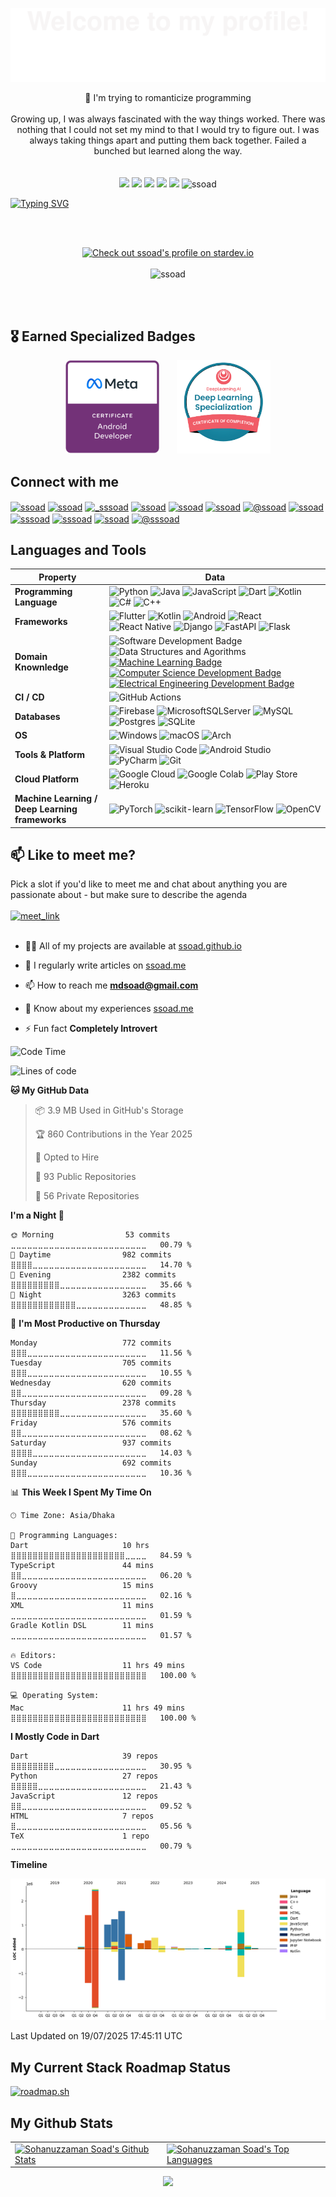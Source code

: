 ![](assets/Bottom_up.svg)
<!--   my-icons -->
<p align="center">
    💜 I'm trying to romanticize programming<br><br>
    Growing up, I was always fascinated with the way things worked. There was nothing that I could not set my mind to that I would try to figure out. I was always taking things apart and putting them back together. Failed a bunched but learned along the way.<br><br><br>
    <a href="https://github.com/ssoad/ssoad"><img src="https://img.shields.io/badge/status-updating-brightgreen.svg"></a>
    <a href="https://github.com/python/cpython"><img src="https://img.shields.io/badge/Python-3.10-FF1493.svg"></a>
    <a href="https://github.com/ssoad/ssoad/graphs/contributors"><img src="https://img.shields.io/github/contributors/ssoad/ssoad?color=blue"></a>
    <a href="https://github.com/ssoad/ssoad/stargazers"><img src="https://img.shields.io/github/stars/ssoad/ssoad.svg?logo=github"></a>
    <a href="https://github.com/ssoad/soad/network/members"><img src="https://img.shields.io/github/forks/ssoad/ssoad.svg?color=blue&logo=github"></a>
    <img src="https://komarev.com/ghpvc/?username=ssoad" alt="ssoad" />
</p>


[![Typing SVG](https://readme-typing-svg.herokuapp.com?color=%2336BCF7&center=true&vCenter=true&width=1000&lines=Hi+there+👋,+I+am+Sohanuzzaman+Soad;+Welcome+to+My+Profile!;Over+4+years+of+programming+experience;Always+learning+new+things+;Machine+learning+enthusiast+;Kaggle+community+member)](https://git.io/typing-svg)


<br>
<br>
<p align="center">
   <a href="https://stardev.io/developers/ssoad"><img alt="Check out ssoad's profile on stardev.io" src="https://stardev.io/developers/ssoad/badge/languages/locality.svg" /></a> <br><br>
    <img src="https://github-profile-trophy.vercel.app/?username=ssoad&theme=onedark&margin-w=30&margin-h=30&row=2&column=4" alt="ssoad" />
</p>

<br>
<br>


## 🎖️ Earned Specialized Badges 
 <p float="left" align="center">
<!--      <img alt="Check out ssoad's profile on stardev.io" src="https://stardev.io/developers/ssoad/badge/languages/locality.svg" />
      &nbsp;&nbsp;&nbsp;&nbsp;&nbsp; -->
  <img src="./badges/meta-android-developer-certificate.png" height="150" width="150" />
  &nbsp;&nbsp;&nbsp;&nbsp;&nbsp;
  <img src="./badges/deep-learning-specialization.png" height="150" width="150" />

  
</p>

## Connect with me
<p align="left">
<a href="https://codepen.io/ssoad" target="blank"><img align="center" src="https://img.shields.io/badge/Codepen-000000?style=for-the-badge&logo=codepen&logoColor=white" alt="ssoad" /></a>
<a href="https://dev.to/ssoad" target="blank"><img align="center" src="https://img.shields.io/badge/dev.to-0A0A0A?style=for-the-badge&logo=devdotto&logoColor=white" alt="ssoad" /></a>
<a href="https://twitter.com/_sssoad" target="blank"><img align="center" src="https://img.shields.io/badge/Twitter-1DA1F2?style=for-the-badge&logo=twitter&logoColor=white" alt="_sssoad"/></a>
<a href="https://linkedin.com/in/ssoad" target="blank"><img align="center" src="https://img.shields.io/badge/LinkedIn-0077B5?style=for-the-badge&logo=linkedin&logoColor=white" alt="ssoad"/></a>
<a href="https://stackoverflow.com/users/ssoad" target="blank"><img align="center" src="https://img.shields.io/badge/Stack_Overflow-FE7A16?style=for-the-badge&logo=stack-overflow&logoColor=white" alt="ssoad"/></a>
<a href="https://kaggle.com/ssoad" target="blank"><img align="center" src="https://img.shields.io/badge/Kaggle-20BEFF?style=for-the-badge&logo=Kaggle&logoColor=white" alt="ssoad"/></a>
<a href="https://medium.com/@ssoad" target="blank"><img align="center" src="https://img.shields.io/badge/Medium-12100E?style=for-the-badge&logo=medium&logoColor=white" alt="@ssoad" /></a>
<a href="https://www.codechef.com/users/ssoad" target="blank"><img align="center" src="https://img.shields.io/badge/-CodeChef-5B4638?style=for-the-badge&logo=CodeChef&logoColor=white" alt="ssoad" /></a>
<a href="https://www.hackerrank.com/sssoad" target="blank"><img align="center" src="https://img.shields.io/badge/-Hackerrank-2EC866?style=for-the-badge&logo=HackerRank&logoColor=white" alt="sssoad" /></a>
<a href="https://codeforces.com/profile/sssoad" target="blank"><img align="center" src="https://img.shields.io/badge/Codeforces-445f9d?style=for-the-badge&logo=Codeforces&logoColor=white" alt="sssoad" /></a>
<a href="https://www.leetcode.com/ssoad" target="blank"><img align="center" src="https://img.shields.io/badge/-LeetCode-FFA116?style=for-the-badge&logo=LeetCode&logoColor=black" alt="ssoad"/></a>
<a href="https://www.hackerearth.com/@sssoad" target="blank"><img align="center" src="https://img.shields.io/badge/HackerEarth-%232C3454.svg?&style=for-the-badge&logo=HackerEarth&logoColor=Blue" alt="@sssoad" /></a>
</p>

## Languages and Tools
| Property                                        | Data                                                                                                                                                                                                                                                                                                                                                                                                                                                                                                                                                                                                                                                                                                                                                                                                                                                                                                                                                                                                                                                                                                                                                                                                                                                                                                                                                                                                                                                                                                                                                                                                                                                                                                                                                                                                            |
|-------------------------------------------------|-----------------------------------------------------------------------------------------------------------------------------------------------------------------------------------------------------------------------------------------------------------------------------------------------------------------------------------------------------------------------------------------------------------------------------------------------------------------------------------------------------------------------------------------------------------------------------------------------------------------------------------------------------------------------------------------------------------------------------------------------------------------------------------------------------------------------------------------------------------------------------------------------------------------------------------------------------------------------------------------------------------------------------------------------------------------------------------------------------------------------------------------------------------------------------------------------------------------------------------------------------------------------------------------------------------------------------------------------------------------------------------------------------------------------------------------------------------------------------------------------------------------------------------------------------------------------------------------------------------------------------------------------------------------------------------------------------------------------------------------------------------------------------------------------------------------|
| **Programming Language**                              | ![Python](https://img.shields.io/badge/Python-14354C?style=for-the-badge&logo=python&logoColor=white) ![Java](https://img.shields.io/badge/Java-ED8B00?style=for-the-badge&logo=openjdk&logoColor=white) ![JavaScript](https://img.shields.io/badge/JavaScript-323330?style=for-the-badge&logo=javascript&logoColor=F7DF1E)  ![Dart](https://img.shields.io/badge/Dart-0175C2?style=for-the-badge&logo=dart&logoColor=white) ![Kotlin](https://img.shields.io/badge/Kotlin-0095D5?&style=for-the-badge&logo=kotlin&logoColor=white) ![C#](https://img.shields.io/badge/C%23-239120?style=for-the-badge&logo=c-sharp&logoColor=white) ![C++](https://img.shields.io/badge/C%2B%2B-00599C?style=for-the-badge&logo=c%2B%2B&logoColor=white)                                                                                                                                                                                                                                                                                                                                                                                                                                                                                                                                                                                                                                                                                                                                                                                                                                                                                                                                                                                                                                                                                                                                                                                                                                                                                             |
| **Frameworks**                              | ![Flutter](https://img.shields.io/badge/Flutter-02569B?style=for-the-badge&logo=flutter&logoColor=white) ![Kotlin](https://img.shields.io/badge/Kotlin%20JetPack%20Compose-0095D5?&style=for-the-badge&logo=kotlin&logoColor=white) ![Android](https://img.shields.io/badge/Android-3DDC84?style=for-the-badge&logo=android&logoColor=white) ![React](https://img.shields.io/badge/react-%2320232a.svg?style=for-the-badge&logo=react&logoColor=%2361DAFB) ![React Native](https://img.shields.io/badge/react_native-%2320232a.svg?style=for-the-badge&logo=react&logoColor=%2361DAFB) ![Django](https://img.shields.io/badge/Django-092E20?style=for-the-badge&logo=django&logoColor=white) ![FastAPI](https://img.shields.io/badge/FastAPI-005571?style=for-the-badge&logo=fastapi) ![Flask](https://img.shields.io/badge/flask-%23000.svg?style=for-the-badge&logo=flask&logoColor=white)
| **Domain Knownledge**                           | ![Software Development Badge](https://img.shields.io/badge/Software%20Developement-F9DC1e?style=for-the-badge&logo=Dev&logoColor=black) ![Data Structures and Agorithms](https://img.shields.io/badge/Data%20Structures%20&%20Algorithms-CC2927?style=for-the-badge&logo=Dev&logoColor=black)  [![Machine Learning Badge](https://img.shields.io/badge/-Machine%20Learning-01D277?style=for-the-badge&logoColor=white)](https://github.com/BEPb/BEPb) [![Computer Science Development Badge](https://img.shields.io/badge/-Computer%20Science-FAB040?style=for-the-badge&logoColor=white)](https://github.com/search?q=user%3ABEPb&type=Repositories) [![Electrical Engineering Development Badge](https://img.shields.io/badge/-Electrical%20Engineering-4C8CBF?style=for-the-badge&logoColor=white)](https://github.com/search?q=user%3ABEPb&type=Repositories)                                                                                                                                                                                                                                                                                                                                                                                                                                                                                                                                                                                                                                                                                                                                                                                                                                                                                                                                                                                                                                                                                      |
| **CI / CD**                                     | ![GitHub Actions](https://img.shields.io/badge/github%20actions-%232671E5.svg?style=for-the-badge&logo=githubactions&logoColor=white)                                                                                                                                                                                                                                                                                                                                                                                                                                                                                                                                                                                                                                                                                                                                                                                                                                                                                                                                                                                                                                                                                                                                                                                                                                                                                                                                                                                  |
| **Databases**                                   | ![Firebase](https://img.shields.io/badge/Firebase-039BE5?style=for-the-badge&logo=Firebase&logoColor=white) ![MicrosoftSQLServer](https://img.shields.io/badge/Microsoft%20SQL%20Server-CC2927?style=for-the-badge&logo=microsoft%20sql%20server&logoColor=white) ![MySQL](https://img.shields.io/badge/mysql-%2300f.svg?style=for-the-badge&logo=mysql&logoColor=white) ![Postgres](https://img.shields.io/badge/postgres-%23316192.svg?style=for-the-badge&logo=postgresql&logoColor=white) ![SQLite](https://img.shields.io/badge/sqlite-%2307405e.svg?style=for-the-badge&logo=sqlite&logoColor=white)                                                                                                                                                                                                                                                                                                                                                                                                                                                                                                                                                                                                                                                                                                                                                                                                                                                                                                                                             |
| **OS**                                          | ![Windows](https://img.shields.io/badge/Windows-0078D6?style=for-the-badge&logo=windows&logoColor=white)  ![macOS](https://img.shields.io/badge/mac%20os-000000?style=for-the-badge&logo=macos&logoColor=F0F0F0)  ![Arch](https://img.shields.io/badge/Arch%20Linux-1793D1?logo=arch-linux&logoColor=fff&style=for-the-badge)                                                                                                                                                                                                                                                                       |
| **Tools & Platform**                            | ![Visual Studio Code](https://img.shields.io/badge/Visual%20Studio%20Code-0078d7.svg?style=for-the-badge&logo=visual-studio-code&logoColor=white) ![Android Studio](https://img.shields.io/badge/Android%20Studio-3DDC84.svg?style=for-the-badge&logo=android-studio&logoColor=white) ![PyCharm](https://img.shields.io/badge/pycharm-143?style=for-the-badge&logo=pycharm&logoColor=black&color=black&labelColor=green) ![Git](https://img.shields.io/badge/git-%23F05033.svg?style=for-the-badge&logo=git&logoColor=white)                                                                                                                                                                                                                                                                                                                                                                                                                                                                                                                                                                                                                                                                                                                                                                                                                                                                                                                                                                                                                                                                                                                                                                                                                                                                                                                                                                                       |
| **Cloud Platform** | ![Google Cloud](https://img.shields.io/badge/GoogleCloud-%234285F4.svg?style=for-the-badge&logo=google-cloud&logoColor=white) ![Google Colab](https://img.shields.io/badge/Colab-F9AB00?style=for-the-badge&logo=googlecolab&color=525252) ![Play Store](https://img.shields.io/badge/Google_Play-414141?style=for-the-badge&logo=google-play&logoColor=white) ![Heroku](https://img.shields.io/badge/heroku-%23430098.svg?style=for-the-badge&logo=heroku&logoColor=white)|
| **Machine Learning / Deep Learning frameworks** | ![PyTorch](https://img.shields.io/badge/PyTorch-%23EE4C2C.svg?style=for-the-badge&logo=PyTorch&logoColor=white) ![scikit-learn](https://img.shields.io/badge/scikit--learn-%23F7931E.svg?style=for-the-badge&logo=scikit-learn&logoColor=white) ![TensorFlow](https://img.shields.io/badge/TensorFlow-%23FF6F00.svg?style=for-the-badge&logo=TensorFlow&logoColor=white) ![OpenCV](https://img.shields.io/badge/opencv-%23white.svg?style=for-the-badge&logo=opencv&logoColor=white)|



<h2>📫 Like to meet me?</h2>
Pick a slot if you'd like to meet me and chat about anything you are passionate about - but make sure to describe the agenda
<br><br>
<a href="https://calendly.com/ssoad/30min" target="_blank"><img width="498" alt="meet_link" src="https://user-images.githubusercontent.com/15426564/144297439-f530f383-e73e-41e0-9914-a9b7d3f432e5.png"></a>
<br><br>

- 👨‍💻 All of my projects are available at [ssoad.github.io](ssoad.github.io)

- 📝 I regularly write articles on [ssoad.me](ssoad.me)

- 📫 How to reach me **mdsoad@gmail.com**

- 📄 Know about my experiences [ssoad.me](ssoad.me)

- ⚡ Fun fact **Completely Introvert**

<!--START_SECTION:waka-->
![Code Time](http://img.shields.io/badge/Code%20Time-2%2C081%20hrs%203%20mins-blue)

![Lines of code](https://img.shields.io/badge/From%20Hello%20World%20I%27ve%20Written-11.9%20million%20lines%20of%20code-blue)

**🐱 My GitHub Data** 

> 📦 3.9 MB Used in GitHub's Storage 
 > 
> 🏆 860 Contributions in the Year 2025
 > 
> 💼 Opted to Hire
 > 
> 📜 93 Public Repositories 
 > 
> 🔑 56 Private Repositories 
 > 
**I'm a Night 🦉** 

```text
🌞 Morning                53 commits          ⣀⣀⣀⣀⣀⣀⣀⣀⣀⣀⣀⣀⣀⣀⣀⣀⣀⣀⣀⣀⣀⣀⣀⣀⣀   00.79 % 
🌆 Daytime                982 commits         ⣿⣿⣿⣿⣀⣀⣀⣀⣀⣀⣀⣀⣀⣀⣀⣀⣀⣀⣀⣀⣀⣀⣀⣀⣀   14.70 % 
🌃 Evening                2382 commits        ⣿⣿⣿⣿⣿⣿⣿⣿⣿⣀⣀⣀⣀⣀⣀⣀⣀⣀⣀⣀⣀⣀⣀⣀⣀   35.66 % 
🌙 Night                  3263 commits        ⣿⣿⣿⣿⣿⣿⣿⣿⣿⣿⣿⣿⣀⣀⣀⣀⣀⣀⣀⣀⣀⣀⣀⣀⣀   48.85 % 
```
📅 **I'm Most Productive on Thursday** 

```text
Monday                   772 commits         ⣿⣿⣿⣀⣀⣀⣀⣀⣀⣀⣀⣀⣀⣀⣀⣀⣀⣀⣀⣀⣀⣀⣀⣀⣀   11.56 % 
Tuesday                  705 commits         ⣿⣿⣿⣀⣀⣀⣀⣀⣀⣀⣀⣀⣀⣀⣀⣀⣀⣀⣀⣀⣀⣀⣀⣀⣀   10.55 % 
Wednesday                620 commits         ⣿⣿⣀⣀⣀⣀⣀⣀⣀⣀⣀⣀⣀⣀⣀⣀⣀⣀⣀⣀⣀⣀⣀⣀⣀   09.28 % 
Thursday                 2378 commits        ⣿⣿⣿⣿⣿⣿⣿⣿⣿⣀⣀⣀⣀⣀⣀⣀⣀⣀⣀⣀⣀⣀⣀⣀⣀   35.60 % 
Friday                   576 commits         ⣿⣿⣀⣀⣀⣀⣀⣀⣀⣀⣀⣀⣀⣀⣀⣀⣀⣀⣀⣀⣀⣀⣀⣀⣀   08.62 % 
Saturday                 937 commits         ⣿⣿⣿⣿⣀⣀⣀⣀⣀⣀⣀⣀⣀⣀⣀⣀⣀⣀⣀⣀⣀⣀⣀⣀⣀   14.03 % 
Sunday                   692 commits         ⣿⣿⣿⣀⣀⣀⣀⣀⣀⣀⣀⣀⣀⣀⣀⣀⣀⣀⣀⣀⣀⣀⣀⣀⣀   10.36 % 
```


📊 **This Week I Spent My Time On** 

```text
🕑︎ Time Zone: Asia/Dhaka

💬 Programming Languages: 
Dart                     10 hrs              ⣿⣿⣿⣿⣿⣿⣿⣿⣿⣿⣿⣿⣿⣿⣿⣿⣿⣿⣿⣿⣿⣀⣀⣀⣀   84.59 % 
TypeScript               44 mins             ⣿⣿⣀⣀⣀⣀⣀⣀⣀⣀⣀⣀⣀⣀⣀⣀⣀⣀⣀⣀⣀⣀⣀⣀⣀   06.20 % 
Groovy                   15 mins             ⣿⣀⣀⣀⣀⣀⣀⣀⣀⣀⣀⣀⣀⣀⣀⣀⣀⣀⣀⣀⣀⣀⣀⣀⣀   02.16 % 
XML                      11 mins             ⣀⣀⣀⣀⣀⣀⣀⣀⣀⣀⣀⣀⣀⣀⣀⣀⣀⣀⣀⣀⣀⣀⣀⣀⣀   01.59 % 
Gradle Kotlin DSL        11 mins             ⣀⣀⣀⣀⣀⣀⣀⣀⣀⣀⣀⣀⣀⣀⣀⣀⣀⣀⣀⣀⣀⣀⣀⣀⣀   01.57 % 

🔥 Editors: 
VS Code                  11 hrs 49 mins      ⣿⣿⣿⣿⣿⣿⣿⣿⣿⣿⣿⣿⣿⣿⣿⣿⣿⣿⣿⣿⣿⣿⣿⣿⣿   100.00 % 

💻 Operating System: 
Mac                      11 hrs 49 mins      ⣿⣿⣿⣿⣿⣿⣿⣿⣿⣿⣿⣿⣿⣿⣿⣿⣿⣿⣿⣿⣿⣿⣿⣿⣿   100.00 % 
```

**I Mostly Code in Dart** 

```text
Dart                     39 repos            ⣿⣿⣿⣿⣿⣿⣿⣿⣀⣀⣀⣀⣀⣀⣀⣀⣀⣀⣀⣀⣀⣀⣀⣀⣀   30.95 % 
Python                   27 repos            ⣿⣿⣿⣿⣿⣀⣀⣀⣀⣀⣀⣀⣀⣀⣀⣀⣀⣀⣀⣀⣀⣀⣀⣀⣀   21.43 % 
JavaScript               12 repos            ⣿⣿⣀⣀⣀⣀⣀⣀⣀⣀⣀⣀⣀⣀⣀⣀⣀⣀⣀⣀⣀⣀⣀⣀⣀   09.52 % 
HTML                     7 repos             ⣿⣀⣀⣀⣀⣀⣀⣀⣀⣀⣀⣀⣀⣀⣀⣀⣀⣀⣀⣀⣀⣀⣀⣀⣀   05.56 % 
TeX                      1 repo              ⣀⣀⣀⣀⣀⣀⣀⣀⣀⣀⣀⣀⣀⣀⣀⣀⣀⣀⣀⣀⣀⣀⣀⣀⣀   00.79 % 
```



**Timeline**

![Lines of Code chart](https://raw.githubusercontent.com/ssoad/ssoad/master/assets/bar_graph.png)


 Last Updated on 19/07/2025 17:45:11 UTC
<!--END_SECTION:waka-->


## My Current Stack Roadmap Status

[![roadmap.sh](https://api.roadmap.sh/v1-badge/wide/646350e5410780a6d9b5a637?variant=dark&roadmaps=flutter%2Ccpp)](https://roadmap.sh)

## My Github Stats
<table align="center">
    <tr>
        <td>
            <a href="https://github.com/anuraghazra/github-readme-stats"><img alt="Sohanuzzaman Soad's Github Stats" src="https://github-readme-stats.vercel.app/api?username=ssoad&show_icons=true&count_private=true&theme=react&hide_border=true&bg_color=0D1117" /></a>
        </td>
        <td>
            <a href="https://github.com/anuraghazra/github-readme-stats"><img alt="Sohanuzzaman Soad's Top Languages" src="https://github-readme-stats.vercel.app/api/top-langs/?username=ssoad&langs_count=8&count_private=true&layout=compact&theme=react&hide_border=true&bg_color=0D1117" /></a>
        </td>
    </tr>
</table>


<p align="center">
        <img src="https://streak-stats.demolab.com?user=ssoad&theme=react&hide_border=false&background=0D1117"/>
</p>

